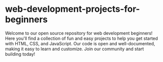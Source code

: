 # web-development-projects-for-beginners
Welcome to our open source repository for web development beginners! Here you'll find a collection of fun and easy projects to help you get started with HTML, CSS, and JavaScript. Our code is open and well-documented, making it easy to learn and customize. Join our community and start building today!
